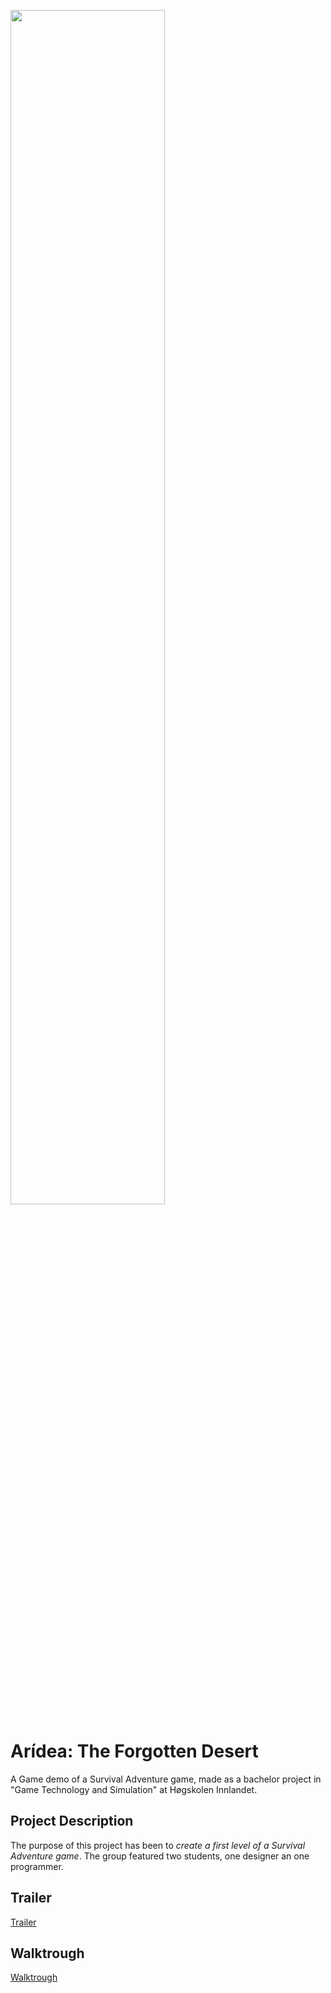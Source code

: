<img src="https://github.com/Bsktrrl/Bsktrrl.github.io/blob/main/images/Aridea.gif" width="70%"/><br>

# Arídea: The Forgotten Desert
A Game demo of a Survival Adventure game, made as a bachelor project in "Game Technology and Simulation" at Høgskolen Innlandet.

## Project Description
The purpose of this project has been to *create a first level of a Survival Adventure game*. The group featured two students, one designer an one programmer. 

## Trailer
<a href="https://www.youtube.com/watch?v=pDAvvrkOj6U" class="special">Trailer</a>

## Walktrough
<a href="https://www.youtube.com/watch?v=AQKkpu5VTW0" class="special">Walktrough</a>
